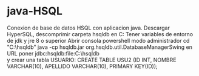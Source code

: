 # java-HSQL

Conexion de base de datos HSQL con aplicacion java.
Descargar HyperSQL, descomprimir carpeta hsqldb en C:
Tener variables de entorno de jdk y jre 8 o superior
Abrir consola powershell modo administrador
cd "C:\hsqldb\"
java -cp hsqldb.jar org.hsqldb.util.DatabaseManagerSwing
en URL poner jdbc:hsqldb:file:C:\hsqldb\
y crear una tabla USUARIO:
CREATE TABLE USU2 (ID INT, NOMBRE VARCHAR(10), APELLIDO VARCHAR(10), PRIMARY KEY(ID));
